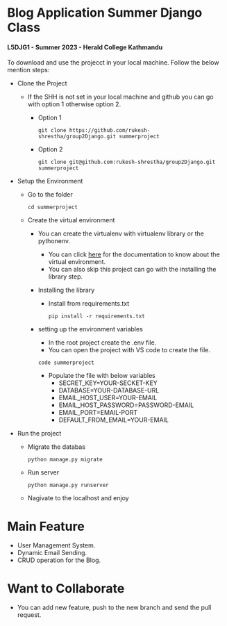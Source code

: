 # Blog Application Summer Django Class
#### L5DJG1 - Summer 2023 - Herald College Kathmandu 

To download and use the projecct in your local machine. Follow the below mention steps:
- Clone the Project
  - If the SHH is not set in your local machine and github you can go with option 1 otherwise option 2.
    - Option 1
      ```
      git clone https://github.com/rukesh-shrestha/group2Django.git summerproject
      ```
    - Option 2

      ```
      git clone git@github.com:rukesh-shrestha/group2Django.git summerproject
      ```
- Setup the Environment
  - Go to the folder
    
    ```
    cd summerproject
    ```
  - Create the virtual environment
    - You can create the virtualenv with virtualenv library or the pythonenv.
      - You can click [here](https://pypi.org/project/virtualenv/) for the documentation to know about the virtual environment.
      - You can also skip this project can go with the installing the library step.
    - Installing the library
      - Install from requirements.txt
        
        ```
        pip install -r requirements.txt
        ```
    - setting up the environment variables
      - In the root project create the .env file.
      - You can open the project with VS code to create the file.
          
      ```
      code summerproject
      ```
      -  Populate the file with below variables
         - SECRET_KEY=YOUR-SECKET-KEY
         - DATABASE=YOUR-DATABASE-URL
         - EMAIL_HOST_USER=YOUR-EMAIL
         - EMAIL_HOST_PASSWORD=PASSWORD-EMAIL
         - EMAIL_PORT=EMAIL-PORT
         - DEFAULT_FROM_EMAIL=YOUR-EMAIL
        
          
- Run the project
  - Migrate the databas
    
    ```
    python manage.py migrate
    ```
  - Run server
    
    ```
    python manage.py runserver
    ```
  - Nagivate to the localhost and enjoy 


# Main Feature
- User Management System.
- Dynamic Email Sending.
- CRUD operation for the Blog.

# Want to Collaborate
- You can add new feature, push to the new branch and send the pull request. 
      
  
